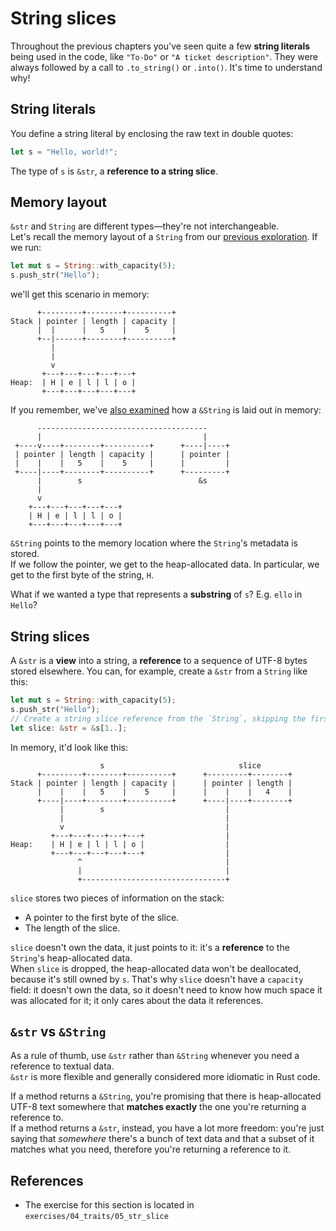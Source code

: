 # String slices

Throughout the previous chapters you've seen quite a few **string literals** being used in the code, 
like `"To-Do"` or `"A ticket description"`.
They were always followed by a call to `.to_string()` or `.into()`. It's time to understand why!

## String literals

You define a string literal by enclosing the raw text in double quotes:

```rust
let s = "Hello, world!";
```

The type of `s` is `&str`, a **reference to a string slice**.  

## Memory layout

`&str` and `String` are different types—they're not interchangeable.  
Let's recall the memory layout of a `String` from our 
[previous exploration](../03_ticket_v1/09_heap.md).
If we run:

```rust
let mut s = String::with_capacity(5);
s.push_str("Hello");
```

we'll get this scenario in memory:

```text
      +---------+--------+----------+
Stack | pointer | length | capacity | 
      |  |      |   5    |    5     |
      +--|------+--------+----------+
         |
         |
         v
       +---+---+---+---+---+
Heap:  | H | e | l | l | o |
       +---+---+---+---+---+
```

If you remember, we've [also examined](../03_ticket_v1/10_references_in_memory.md) 
how a `&String` is laid out in memory:

```text
      --------------------------------------
      |                                    |         
 +----v----+--------+----------+      +----|----+
 | pointer | length | capacity |      | pointer |
 |    |    |   5    |    5     |      |         |
 +----|----+--------+----------+      +---------+
      |        s                          &s 
      |       
      v       
    +---+---+---+---+---+
    | H | e | l | l | o |
    +---+---+---+---+---+
```

`&String` points to the memory location where the `String`'s metadata is stored.  
If we follow the pointer, we get to the heap-allocated data. In particular, we get to the first byte of the string, `H`.

What if we wanted a type that represents a **substring** of `s`? E.g. `ello` in `Hello`?

## String slices

A `&str` is a **view** into a string, a **reference** to a sequence of UTF-8 bytes stored elsewhere.
You can, for example, create a `&str` from a `String` like this:

```rust
let mut s = String::with_capacity(5);
s.push_str("Hello");
// Create a string slice reference from the `String`, skipping the first byte.
let slice: &str = &s[1..];
```

In memory, it'd look like this:

```text
                    s                              slice
      +---------+--------+----------+      +---------+--------+
Stack | pointer | length | capacity |      | pointer | length |
      |    |    |   5    |    5     |      |    |    |   4    |
      +----|----+--------+----------+      +----|----+--------+
           |        s                           |  
           |                                    |
           v                                    | 
         +---+---+---+---+---+                  |
Heap:    | H | e | l | l | o |                  |
         +---+---+---+---+---+                  |
               ^                                |
               |                                |
               +--------------------------------+
```

`slice` stores two pieces of information on the stack:

- A pointer to the first byte of the slice.
- The length of the slice.

`slice` doesn't own the data, it just points to it: it's a **reference** to the `String`'s heap-allocated data.  
When `slice` is dropped, the heap-allocated data won't be deallocated, because it's still owned by `s`.
That's why `slice` doesn't have a `capacity` field: it doesn't own the data, so it doesn't need to know how much 
space it was allocated for it; it only cares about the data it references.

## `&str` vs `&String`

As a rule of thumb, use `&str` rather than `&String` whenever you need a reference to textual data.  
`&str` is more flexible and generally considered more idiomatic in Rust code.

If a method returns a `&String`, you're promising that there is heap-allocated UTF-8 text somewhere that 
**matches exactly** the one you're returning a reference to.  
If a method returns a `&str`, instead, you have a lot more freedom: you're just saying that *somewhere* there's a 
bunch of text data and that a subset of it matches what you need, therefore you're returning a reference to it.

## References

- The exercise for this section is located in `exercises/04_traits/05_str_slice`
